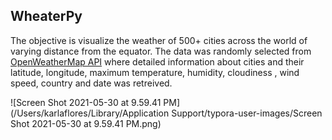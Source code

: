 ## WheaterPy

The objective is visualize the weather of 500+ cities across the world of varying distance from the equator. The data was randomly selected from [OpenWeatherMap API](https://openweathermap.org/api) where detailed information about cities and their latitude, longitude, maximum temperature, humidity, cloudiness , wind speed, country and date was retreived. 



![Screen Shot 2021-05-30 at 9.59.41 PM](/Users/karlaflores/Library/Application Support/typora-user-images/Screen Shot 2021-05-30 at 9.59.41 PM.png)



